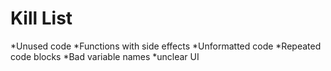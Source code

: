 Kill List
=========
*Unused code
*Functions with side effects
*Unformatted code
*Repeated code blocks
*Bad variable names
*unclear UI
